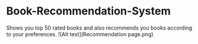 # Book-Recommendation-System
Shows you top 50 rated books and also recommends you books according to your preferences.
![Alt text](Recommendation page.png)
